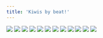 ```yaml
---
title: 'Kiwis by beat!'
---
```


![](pg336.jpg)
![](pg337.jpg)
![](pg338.jpg)
![](pg339.jpg)
![](pg340.jpg)
![](pg341.jpg)
![](pg342.jpg)
![](pg343.jpg)
![](pg344.jpg)
![](pg345.jpg)
![](pg346.jpg)
![](pg347.jpg)